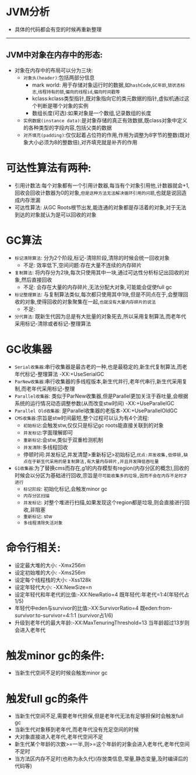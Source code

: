 # JVM分析

* 具体的代码都会有空的时候再重新整理

---


##  JVM中对象在内存中的形态:
-   对象在内存中的布局可以分为三块:
    -   `对象头(header)`:包括两部分信息
        -   mark world: 用于存储对象运行时的数据,如`hashCode`,`GC年龄`,`锁状态标志`,`线程持有的锁`,`偏向的线程id`,`偏向时间戳等`
        -   kclass:kclass类型指针,既对象指向它的类元数据的指针,虚拟机通过这个判断是哪个对象的实例
        -   数组长度(可选):如果对象是一个数组,记录数组的长度
    -   `实例数据(instance data)`:是对象存储的真正有效数据,既class对象中定义的各种类型的字段内容,包括父类的数据
    -   `对齐填充(padding)`:仅仅起着占位符的作用,作用为调整为8字节的整数(既对象大小必须为8的整数倍),对齐填充就是补齐的作用

#   可达性算法有两种:
-   引用计数法:每个对象都有一个引用计数器,每当有个对象引用他,计数器就会+1,回收会回收计数器为0的对象,`但是这种方法无法解决循环引用的问题`,也就是说回造成内存泄漏
-   可达性算法: 从GC Roots根节出发,能连通的对象都是存活着的对象,对于无法到达的对象就认为是可以回收的对象
#   GC算法  
-   `标记清除算法`: 分为2个阶段,标记-清除阶段,清除的时候会统一回收对象
    -   不足: 效率低下,空间问题:存在大量不连续的内存碎片
-   `复制算法`: 将内存分为2块,每次只使用其中一块,通过可达性分析标记出回收的对象,然后直接回收
    -   不足: 会存在大量的内存碎片,无法分配大对象,可能能会促使full gc
-   `标记整理算法`: 与复制算法类似,每次都只使用其中1块,但是不同点在于,会整理回收的对象,使得回收的对象聚集在一起,`也就没有大量内存碎片的说法`
    -   不足: 
-   `分代算法`: 既新生代因为总是有大批量的对象死去,所以采用复制算法,而老年代采用标记-清除或者标记-整理算法

# GC收集器

-   `Serial收集器`:串行收集器是最古老的一种,也是最稳定的,新生代复制算法,而老年代标记-整理算法 -XX:+UseSerialGC
-   `ParNew收集器`:串行收集器的多线程版本,新生代并行,老年代串行,新生代采用复制,而老年代采用标记-整理
-   `Parallel收集器`: 类似于ParNew收集器,但是Parallel更加关注于吞吐量,会根据系统的运行情况动态调整参数(从而改变stw时间) -XX:+UseParallelGC
-   `Parallel Old收集器`: 是Parallel收集器的老版本-XX:+UseParallelOldGC
-   `CMS收集器`:宗旨是stw时间最短,整个过程可以认为有4个流程:
    -   `初始标记`:会触发stw,仅仅只是标记gc roots能直接关联到的对象
    -   `并发标记`:字面理解即可
    -   `重新标记`:会stw,类似于双重检测机制
    -   `并发清除`:多线程回收
    -   停顿时间:并发标记,并发清楚>重新标记>初始标记,`优点:并发收集,低停顿,缺点在于新生代采用的是复制算法,有大量内存碎片,并且并发降低吞吐量`
-   `G1收集器`:为了替换cms而存在,g1的内存模型有region(内存分区的概念),回收的时候会以分区为基础进行回收,宗旨是`尽可能收集多的垃圾,因而不会在内存不足时才进行`
    -   `标记阶段`: 初始化标记,会触发minor gc
    -   `内存分区扫描`
    -   `并发标记`: 对整个堆进行扫描,如果发现这个region都是垃圾,则会直接进行回收,非阻塞
    -   `重新标记`: stw
    -   `多线程清除失活对象`
#  命令行相关:

-   设定最大堆的大小: -Xmx256m
-   设定初始堆的大小: -Xms256m
-   设定每个线程栈的大小: -Xss128k
-   设定年轻代大小: -XX:NewSize=n
-   设定年轻代和年老代的比值:-XX:NewRatio=4 既年轻代:年老代=1:4(年轻代占1/5)
-   年轻代中eden与survivor的比值:-XX:SurvivorRatio=4 既eden:from-survivor:to-survivor=4:1:1 (survivor占1/6)
-   升级到老年代的最大年龄:-XX:MaxTenuringThreshold=13 当年龄超过13岁则会进入老年代


#   触发minor gc的条件:
 
-   当新生代空间不足的时候会触发minor gc
    
#   触发full gc的条件

-   当新生代空间不足,需要老年代担保,但是老年代无法有足够担保时会触发full gc
-   当新生代对象移到老年代,而老年代没有充足空间的时候
-   大对象直接进入老年代,老年代空间不足
-   新生代某个年龄的次数>=一半,则>=这个年龄的对象会进入老年代,老年代空间不足时
-   当方法区内存不足时(也称为永久代)(存放类信息,常量,静态变量,及时编译后的代码等)